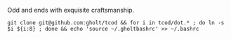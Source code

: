 Odd and ends with exquisite craftsmanship.

```
git clone git@github.com:gholt/tcod && for i in tcod/dot.* ; do ln -s $i ${i:8} ; done && echo 'source ~/.gholtbashrc' >> ~/.bashrc
```
